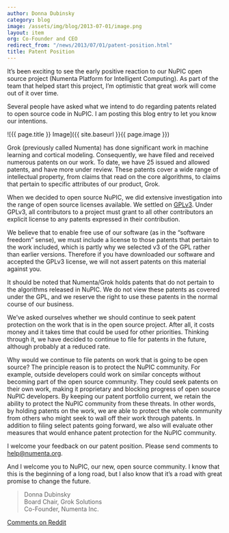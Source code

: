 ```yaml
---
author: Donna Dubinsky
category: blog
image: /assets/img/blog/2013-07-01/image.png
layout: item
org: Co-Founder and CEO
redirect_from: "/news/2013/07/01/patent-position.html"
title: Patent Position
---
```


It’s been exciting to see the early positive reaction to our NuPIC open source
project (Numenta Platform for Intelligent Computing).  As part of the team that
helped start this project, I’m optimistic that great work will come out of it
over time.

Several people have asked what we intend to do regarding patents related to open
source code in NuPIC. I am posting this blog entry to let you know our
intentions.

![{{ page.title }} Image]({{ site.baseurl }}{{ page.image }})

Grok (previously called Numenta) has done significant work in machine learning
and cortical modeling.  Consequently, we have filed and received numerous
patents on our work.  To date, we have 25 issued and allowed patents, and have
more under review.  These patents cover a wide range of intellectual property,
from claims that read on the core algorithms, to claims that pertain to specific
attributes of our product, Grok.

When we decided to open source NuPIC, we did extensive investigation into the
range of open source licenses available.  We settled on
[GPLv3](http://opensource.org/licenses/GPL-3.0). Under GPLv3, all contributors
to a project must grant to all other contributors an explicit license to any
patents expressed in their contribution.

We believe that to enable free use of our software (as in the “software freedom”
sense), we must include a license to those patents that pertain to the work
included, which is partly why we selected v3 of the GPL rather than earlier
versions.  Therefore if you have downloaded our software and accepted the GPLv3
license, we will not assert patents on this material against you.

It should be noted that Numenta/Grok holds patents that do not pertain to the
algorithms released in NuPIC.  We do not view these patents as covered under the
GPL, and we reserve the right to use these patents in the normal course of our
business.

We’ve asked ourselves whether we should continue to seek patent protection on
the work that is in the open source project.  After all, it costs money and it
takes time that could be used for other priorities.  Thinking through it, we
have decided to continue to file for patents in the future, although probably at
a reduced rate.

Why would we continue to file patents on work that is going to be open source?
The principle reason is to protect the NuPIC community.  For example, outside
developers could work on similar concepts without becoming part of the open
source community.  They could seek patents on their own work, making it
proprietary and blocking progress of open source NuPIC developers.  By keeping
our patent portfolio current, we retain the ability to protect the NuPIC
community from these threats.  In other words, by holding patents on the work,
we are able to protect the whole community from others who might seek to wall
off their work through patents. In addition to filing select patents going
forward, we also will evaluate other measures that would enhance patent
protection for the NuPIC community.

I welcome your feedback on our patent position.  Please send comments to
<help@numenta.org>.

And I welcome you to NuPIC, our new, open source community.  I know that this is
the beginning of a long road, but I also know that it’s a road with great
promise to change the future.

> Donna Dubinsky<br/>
> Board Chair, Grok Solutions<br/>
> Co-Founder, Numenta Inc.

[Comments on Reddit](http://www.reddit.com/r/MachineLearning/comments/1hfo0k/nupic_patent_position/)

